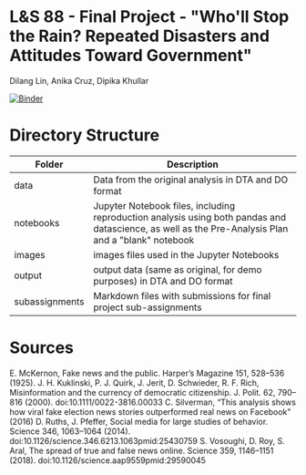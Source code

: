 # L&S 88 - Final Project - "Who'll Stop the Rain? Repeated Disasters and Attitudes Toward Government"

Dilang Lin,  Anika Cruz, Dipika Khullar

[![Binder](https://mybinder.org/badge_logo.svg)](https://mybinder.org/v2/gh/ls88-openscienceconnector/final-project-team-1/master)
# Directory Structure
|  Folder  |      Description      	|
|----------	|-------------	|
| data 	|Data from the original analysis in DTA and DO format|
| notebooks 	|Jupyter Notebook files, including reproduction analysis using both pandas and datascience, as well as the Pre-Analysis Plan and a "blank" notebook|
| images 	|images files used in the Jupyter Notebooks|
| output 	|output data (same as original, for demo purposes) in DTA and DO format|
| subassignments 	|Markdown files with submissions for final project sub-assignments|

# Sources
E. McKernon, Fake news and the public. Harper’s Magazine 151, 528–536 (1925).
J. H. Kuklinski, P. J. Quirk, J. Jerit, D. Schwieder, R. F. Rich, Misinformation and the currency of democratic citizenship. J. Polit. 62, 790–816 (2000). doi:10.1111/0022-3816.00033
C. Silverman, “This analysis shows how viral fake election news stories outperformed real news on Facebook” (2016)
D. Ruths, J. Pfeffer, Social media for large studies of behavior. Science 346, 1063–1064 (2014). doi:10.1126/science.346.6213.1063pmid:25430759
S. Vosoughi, D. Roy, S. Aral, The spread of true and false news online. Science 359, 1146–1151 (2018). doi:10.1126/science.aap9559pmid:29590045
